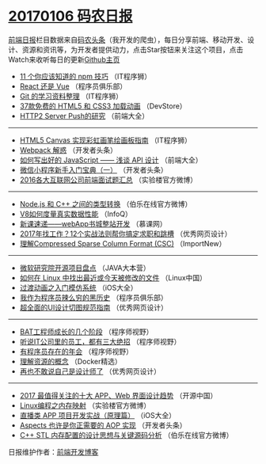 # [20170106 码农日报](http://hao.caibaojian.com/date/2017/01/06)

[前端日报](http://caibaojian.com/c/news)栏目数据来自[码农头条](http://hao.caibaojian.com/)（我开发的爬虫），每日分享前端、移动开发、设计、资源和资讯等，为开发者提供动力，点击Star按钮来关注这个项目，点击Watch来收听每日的更新[Github主页](https://github.com/kujian/frontendDaily)
* [11 个你应该知道的 npm 技巧](http://hao.caibaojian.com/20791.html) （IT程序狮）
* [React 还是 Vue](http://hao.caibaojian.com/20758.html) （程序员俱乐部）
* [Git 的学习资料整理](http://hao.caibaojian.com/20792.html) （IT程序狮）
* [37款免费的 HTML5 和 CSS3 加载动画](http://hao.caibaojian.com/20790.html) （DevStore）
* [HTTP2 Server Push的研究](http://hao.caibaojian.com/20741.html) （前端大全）

***
* [HTML5 Canvas 实现彩虹画笔绘画板指南](http://hao.caibaojian.com/20795.html) （IT程序狮）
* [Webpack 解惑](http://hao.caibaojian.com/20763.html) （开发者头条）
* [如何写出好的 JavaScript —— 浅谈 API 设计](http://hao.caibaojian.com/20743.html) （前端大全）
* [微信小程序新手入门宝典（一）](http://hao.caibaojian.com/20762.html) （开发者头条）
* [2016各大互联网公司前端面试题汇总](http://hao.caibaojian.com/20787.html) （实验楼官方微博）

***
* [Node.js 和 C++ 之间的类型转换](http://hao.caibaojian.com/20806.html) （伯乐在线官方微博）
* [V8如何度量真实数据性能](http://hao.caibaojian.com/20718.html) （InfoQ）
* [新课速递——webApp书城整站开发](http://hao.caibaojian.com/20719.html) （慕课网）
* [2017年找工作？12个实战法则帮你搞定求职和跳槽](http://hao.caibaojian.com/20799.html) （优秀网页设计）
* [理解Compressed Sparse Column Format (CSC)](http://hao.caibaojian.com/20720.html) （ImportNew）

***
* [微软研究院开源项目盘点](http://hao.caibaojian.com/20757.html) （JAVA大本营）
* [如何在 Linux 中找出最近或今天被修改的文件](http://hao.caibaojian.com/20737.html) （Linux中国）
* [过渡动画之入门模仿系统](http://hao.caibaojian.com/20724.html) （iOS大全）
* [我作为程序员辣么穷的黑历史](http://hao.caibaojian.com/20759.html) （程序员俱乐部）
* [超全面的UI设计切图规范指南](http://hao.caibaojian.com/20800.html) （优秀网页设计）

***
* [BAT工程师成长的几个阶段](http://hao.caibaojian.com/20782.html) （程序师视野）
* [听说IT公司里的员工，都有三大绝招](http://hao.caibaojian.com/20783.html) （程序师视野）
* [有程序员存在的年会](http://hao.caibaojian.com/20784.html) （程序师视野）
* [理解资源的概念](http://hao.caibaojian.com/20722.html) （Docker精选）
* [再也不敢说自己是设计师了](http://hao.caibaojian.com/20798.html) （优秀网页设计）

***
* [2017 最值得关注的十大 APP、Web 界面设计趋势](http://hao.caibaojian.com/20797.html) （开源中国）
* [Linux编程之内存映射](http://hao.caibaojian.com/20789.html) （实验楼官方微博）
* [直播类 APP 项目开发实战（原理篇）](http://hao.caibaojian.com/20723.html) （iOS大全）
* [Aspects 也许是你正需要的 AOP 实现](http://hao.caibaojian.com/20767.html) （开发者头条）
* [C++ STL 内存配置的设计思想与关键源码分析](http://hao.caibaojian.com/20803.html) （伯乐在线官方微博）

日报维护作者：[前端开发博客](http://caibaojian.com/) 